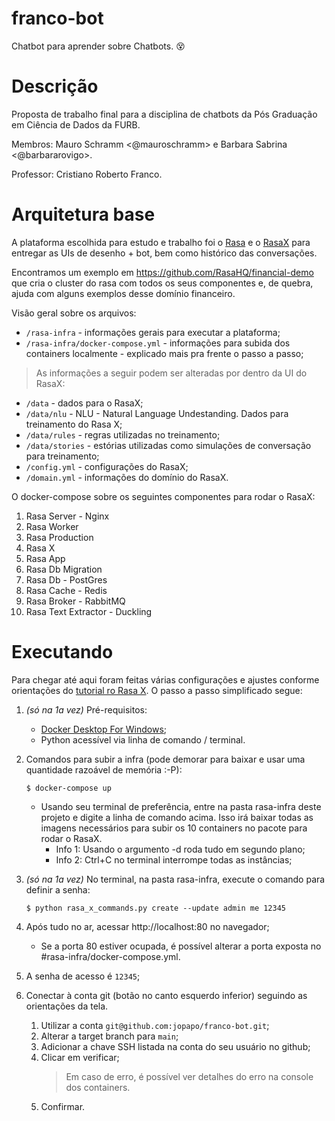 # franco-bot
Chatbot para aprender sobre Chatbots. :dizzy_face:

# Descrição
Proposta de trabalho final para a disciplina de chatbots da Pós Graduação em Ciência de Dados da FURB.

Membros: Mauro Schramm <@mauroschramm> e Barbara Sabrina <@barbararovigo>.

Professor: Cristiano Roberto Franco.

# Arquitetura base

A plataforma escolhida para estudo e trabalho foi o [Rasa](https://rasa.com/docs/) e o [RasaX](https://rasa.com/docs/rasa-x/) para entregar as UIs de desenho + bot, bem como histórico das conversações.

Encontramos um exemplo em https://github.com/RasaHQ/financial-demo que cria o cluster do rasa com todos os seus componentes e, de quebra, ajuda com alguns exemplos desse domínio financeiro.

Visão geral sobre os arquivos:
- `/rasa-infra` - informações gerais para executar a plataforma;
- `/rasa-infra/docker-compose.yml` - informações para subida dos containers localmente - explicado mais pra frente o passo a passo;
> As informações a seguir podem ser alteradas por dentro da UI do RasaX:
- `/data` - dados para o RasaX;
- `/data/nlu` - NLU - Natural Language Undestanding. Dados para treinamento do Rasa X;
- `/data/rules` - regras utilizadas no treinamento;
- `/data/stories` - estórias utilizadas como simulações de conversação para treinamento;
- `/config.yml` - configurações do RasaX;
- `/domain.yml` - informações do domínio do RasaX.

O docker-compose sobre os seguintes componentes para rodar o RasaX:
1. Rasa Server - Nginx
1. Rasa Worker
1. Rasa Production
1. Rasa X
1. Rasa App
1. Rasa Db Migration
1. Rasa Db - PostGres
1. Rasa Cache - Redis
1. Rasa Broker - RabbitMQ
1. Rasa Text Extractor - Duckling

# Executando

Para chegar até aqui foram feitas várias configurações e ajustes conforme orientações do [tutorial ro Rasa X](https://rasa.com/docs/rasa-x/installation-and-setup/install/docker-compose). O passo a passo simplificado segue:

1. _(só na 1a vez)_ Pré-requisitos:
    - [Docker Desktop For Windows](https://www.docker.com/products/docker-desktop);
    - Python acessível via linha de comando / terminal.

1. Comandos para subir a infra (pode demorar para baixar e usar uma quantidade razoável de memória :-P):

    `$ docker-compose up`
    - Usando seu terminal de preferência, entre na pasta rasa-infra deste projeto e digite a linha de comando acima. 
        Isso irá baixar todas as imagens necessários para subir os 10 containers no pacote para rodar o RasaX.
        - Info 1: Usando o argumento -d roda tudo em segundo plano;
        - Info 2: Ctrl+C no terminal interrompe todas as instâncias;
    
1. _(só na 1a vez)_ No terminal, na pasta rasa-infra, execute o comando para definir a senha:

    `$ python rasa_x_commands.py create --update admin me 12345`

1. Após tudo no ar, acessar http://localhost:80 no navegador;
    - Se a porta 80 estiver ocupada, é possível alterar a porta exposta no #rasa-infra/docker-compose.yml.

1. A senha de acesso é `12345`;

1. Conectar à conta git (botão no canto esquerdo inferior) seguindo as orientações da tela.
    1. Utilizar a conta `git@github.com:jopapo/franco-bot.git`;
    1. Alterar a target branch para `main`;
    1. Adicionar a chave SSH listada na conta do seu usuário no github;
    1. Clicar em verificar;
        > Em caso de erro, é possível ver detalhes do erro na console dos containers.
    1. Confirmar.